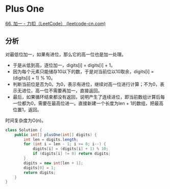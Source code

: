# Plus One

[66. 加一 - 力扣（LeetCode） (leetcode-cn.com)](https://leetcode-cn.com/problems/plus-one/)

## 分析

对最低位加一，如果有进位，那么它的高一位也是加一处理。

* 于是从低到高，逐位加一，digits[i] = digits[i] + 1。
* 因为每个元素只能储存10以下的数，于是对当前位以10取余，digits[i] = (digits[i] + 1) % 10。
* 判断当前位是否为0。为0，表示有进位，继续对高一位进行计算；不为0，表示无进位，高一位不需要再加一，直接返回。
* 最后，如果循环结束都没有返回，说明产生了连续进位，即当前数组计算后每一位都为0，需要在最高位进一。直接新建一个长度为len + 1的数组，把最高位置1，返回。

时间复杂度为O(n)。

```java
class Solution {
    public int[] plusOne(int[] digits) {
        int len = digits.length;
        for (int i = len - 1; i >= 0; i--) {
            digits[i] = (digits[i] + 1) % 10;
            if (digits[i] != 0) return digits;
        }
        digits = new int[len + 1];
        digits[0] = 1;
        return digits;
    }
}
```